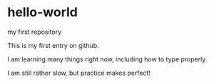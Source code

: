 # hello-world
my first repository

<p>This is my first entry on github. </p>
<p>I am learning many things right now, including how to type properly.</p>
<p>I am still rather slow, but practice makes perfect!</p>
